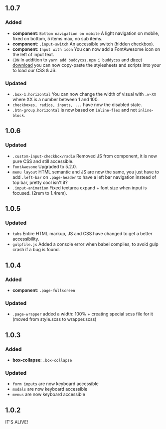 ## 1.0.7


### Added

* **component**: `Bottom navigation on mobile` A light navigation on mobile, fixed on bottom, 5 items max, no sub items.
* **component**: `.input-switch` An accessible switch (hidden checkbox).
* **component**: `Input with icon` You can now add a FontAwesome icon on the left of input text.
* `CDN` In addition to `yarn add buddycss`, `npm i buddycss` and [direct download](https://buddycss.com/) you can now copy-paste the stylesheets and scripts into your <head> to load our CSS & JS.

### Updated
* `.box-1.horizontal` You can now change the width of visual with `.w-XX` where XX is a number between 1 and 100.
* `checkboxes, radios, inputs, ...` have now the disabled state.
* `.btn-group.horizontal` is now based on `inline-flex` and not `inline-block`.






## 1.0.6

### Updated

* `.custom-input-checkbox/radio` Removed JS from component, it is now pure CSS and still accessible.
* `FontAwesome` Upgraded to 5.2.0.
* `menu layout` HTML semantic and JS are now the same, you just have to add `.left-bar` on `.page-header` to have a left bar navigation instead of top bar, pretty cool isn't it?
* `.input-animation` Fixed textarea expand + font size when input is focused. (2rem to 1.4rem).



## 1.0.5

### Updated

* `tabs` Entire HTML markup, JS and CSS have changed to get a better accessibility.
* `gulpfile.js` Added a console error when babel compiles, to avoid gulp crash if a bug is found.






## 1.0.4

### Added

* **component**: `.page-fullscreen`

### Updated

* `.page-wrapper` added a width: 100% + creating special scss file for it (moved from style.scss to wrapper.scss)





## 1.0.3

### Added

* **box-collapse**: `.box-collapse`

### Updated

* `form inputs` are now keyboard accessible
* `modals` are now keyboard accessible
* `menus` are now keyboard accessible




## 1.0.2

IT'S ALIVE!
